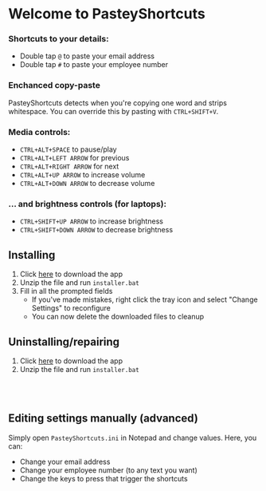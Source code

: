 # Welcome to PasteyShortcuts
### Shortcuts to your details:
- Double tap `@` to paste your email address
- Double tap `#` to paste your employee number

### Enchanced copy-paste
PasteyShortcuts detects when you're copying one word and strips whitespace.
You can override this by pasting with `CTRL+SHIFT+V`.

### Media controls:
- `CTRL+ALT+SPACE` to pause/play
- `CTRL+ALT+LEFT ARROW` for previous
- `CTRL+ALT+RIGHT ARROW` for next
- `CTRL+ALT+UP ARROW` to increase volume
- `CTRL+ALT+DOWN ARROW` to decrease volume

### ... and brightness controls (for laptops):
- `CTRL+SHIFT+UP ARROW` to increase brightness
- `CTRL+SHIFT+DOWN ARROW` to decrease brightness


## Installing
1. Click [here](../../archive/master.zip) to download the app
2. Unzip the file and run `installer.bat`
3. Fill in all the prompted fields
	- If you've made mistakes, right click the tray icon and select "Change Settings" to reconfigure
	- You can now delete the downloaded files to cleanup

## Uninstalling/repairing
1. Click [here](../../archive/master.zip) to download the app
2. Unzip the file and run `installer.bat`

<br/>
<br/>

## Editing settings manually (advanced)
Simply open `PasteyShortcuts.ini` in Notepad and change values. Here, you can:
- Change your email address
- Change your employee number (to any text you want)
- Change the keys to press that trigger the shortcuts
